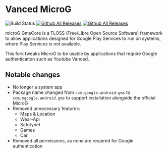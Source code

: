 # Vanced MicroG

![Build Status](https://github.com/YTVanced/VancedMicroG/workflows/Debug$20APK%20Builder/badge.svg?branch=master)
[![Github All Releases](https://img.shields.io/github/downloads/YTVanced/VancedMicroG/total.svg)]() [![Github All Releases](https://img.shields.io/github/release/YTVanced/VancedMicroG.svg)]() 

microG GmsCore is a FLOSS (Free/Libre Open Source Software) framework to allow applications designed for Google Play Services to run on systems, where Play Services is not available.

This fork tweaks MicroG to be usable by applications that require Google authentication such as Youtube Vanced.

## Notable changes

- No longer a system app
- Package name changed from `com.google.android.gms` to `com.mgoogle.android.gms` to support installation alongside the official MicroG
- Removed unnecessary features:
  - Maps & Location
  - Wear-Api
  - Safetynet
  - Games
  - Car
- Removed all permissions, as none are required for Google authentication
